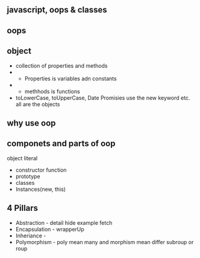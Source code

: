 ## javascript, oops & classes

## oops

## object

- collection of properties and methods
- - Properties is variables adn constants
- - methhods is functions
- toLowerCase, toUpperCase, Date Promisies use the new keyword etc. all are the objects

## why use oop

## componets and parts of oop

object literal

- constructor function
- prototype
- classes
- Instances(new, this)

## 4 Pillars

- Abstraction - detail hide example fetch
- Encapsulation - wrapperUp
- Inheriance -
- Polymorphism - poly mean many and morphism mean differ subroup or roup
